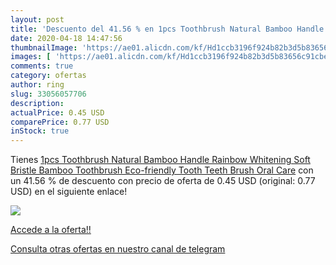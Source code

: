 ```yaml
---
layout: post
title: 'Descuento del 41.56 % en 1pcs Toothbrush Natural Bamboo Handle Ra'
date: 2020-04-18 14:47:56
thumbnailImage: 'https://ae01.alicdn.com/kf/Hd1ccb3196f924b82b3d5b83656c91cbeT/1pcs-Toothbrush-Natural-Bamboo-Handle-Rainbow-Whitening-Soft-Bristle-Bamboo-Toothbrush-Eco-friendly-Tooth-Teeth-Brush.jpg_350x350._SL200_.jpg'
images: [ 'https://ae01.alicdn.com/kf/Hd1ccb3196f924b82b3d5b83656c91cbeT/1pcs-Toothbrush-Natural-Bamboo-Handle-Rainbow-Whitening-Soft-Bristle-Bamboo-Toothbrush-Eco-friendly-Tooth-Teeth-Brush.jpg_350x350._SL200_.jpg' ]
comments: true
category: ofertas
author: ring
slug: 33056057706
description:
actualPrice: 0.45 USD
comparePrice: 0.77 USD
inStock: true
---
```


Tienes [1pcs Toothbrush Natural Bamboo Handle Rainbow Whitening Soft Bristle Bamboo Toothbrush Eco-friendly Tooth Teeth Brush Oral Care](https://www.amazon.com/dp/33056057706/?tag=redken08-20) con un 41.56 % de descuento con precio de oferta de 0.45 USD (original: 0.77 USD) en el siguiente enlace!

[![](https://ae01.alicdn.com/kf/Hd1ccb3196f924b82b3d5b83656c91cbeT/1pcs-Toothbrush-Natural-Bamboo-Handle-Rainbow-Whitening-Soft-Bristle-Bamboo-Toothbrush-Eco-friendly-Tooth-Teeth-Brush.jpg_350x350._SL200_.jpg)](https://www.amazon.com/dp/33056057706/?tag=redken08-20)

[Accede a la oferta!!](https://www.amazon.com/dp/33056057706/?tag=redken08-20)

[Consulta otras ofertas en nuestro canal de telegram](https://t.me/s/ofertas25)
